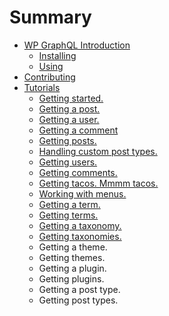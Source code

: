 # Summary

* [WP GraphQL Introduction](README.md)
    * [Installing](installing.md)
    * [Using](using.md)
* [Contributing](contributing.md)
* [Tutorials](tutorials.md)
    * [Getting started.](getting_started.md)
    * [Getting a post.](getting_a_post.md)
    * [Getting a user.](getting-a-user.md)
    * [Getting a comment](getting-a-comment.md)
    * [Getting posts.](getting-posts.md)
    * [Handling custom post types.](handling-custom-post-types.md)
    * [Getting users.](getting-users.md)
    * [Getting comments.](getting-comments.md)
    * [Getting tacos. Mmmm tacos.](getting-tacos-mmmm-tacos.md)
    * [Working with menus.](working-with-menus.md)
    * [Getting a term.](getting-a-term.md)
    * [Getting terms.](getting-terms.md)
    * [Getting a taxonomy.](getting-a-taxonomy.md)
    * [Getting taxonomies.](getting-taxonomies.md)
    * Getting a theme.
    * Getting themes.
    * Getting a plugin.
    * Getting plugins.
    * Getting a post type.
    * Getting post types.

